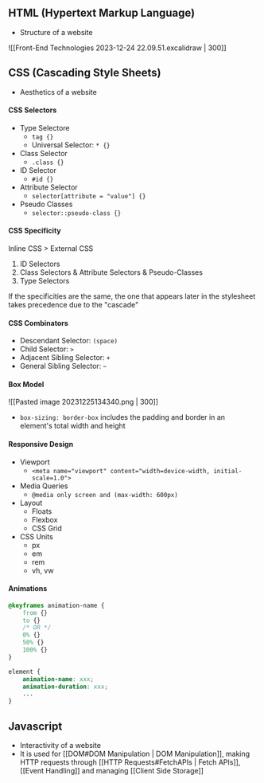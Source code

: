 ## HTML (Hypertext Markup Language)
- Structure of a website

![[Front-End Technologies 2023-12-24 22.09.51.excalidraw | 300]]

## CSS (Cascading Style Sheets)
 - Aesthetics of a website

#### CSS Selectors
- Type Selectore
	- `tag {}`
	- Universal Selector: `* {}`
- Class Selector
	- `.class {}`
- ID Selector
	- `#id {}`
- Attribute Selector
	- `selector[attribute = "value"] {}`
- Pseudo Classes
	- `selector::pseudo-class {}`

#### CSS Specificity
Inline CSS > External CSS

1. ID Selectors
2. Class Selectors & Attribute Selectors & Pseudo-Classes
3. Type Selectors 

If the specificities are the same, the one that appears later in the stylesheet takes precedence due to the "cascade"

#### CSS Combinators
- Descendant Selector: `(space)`
- Child Selector: `>`
- Adjacent Sibling Selector: `+`
- General Sibling Selector: `~`

#### Box Model
![[Pasted image 20231225134340.png | 300]]
- `box-sizing: border-box` includes the padding and border in an element's total width and height

#### Responsive Design
- Viewport
	- `<meta name="viewport" content="width=device-width, initial-scale=1.0">`
- Media Queries
	- `@media only screen and (max-width: 600px)`
- Layout
	- Floats
	- Flexbox
	- CSS Grid
- CSS Units
	- px
	- em
	- rem
	- vh, vw

#### Animations
```css
@keyframes animation-name {
	from {}
	to {}
	/* OR */
	0% {}
	50% {}
	100% {}
}

element {
	animation-name: xxx;
	animation-duration: xxx;
	...
}
```

## Javascript
- Interactivity of a website
- It is used for [[DOM#DOM Manipulation | DOM Manipulation]], making HTTP requests through [[HTTP Requests#FetchAPIs | Fetch APIs]], [[Event Handling]] and managing [[Client Side Storage]]